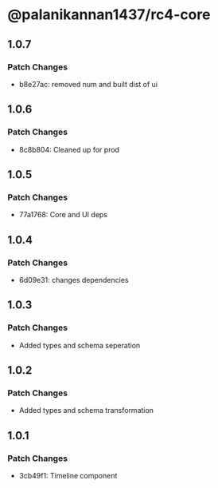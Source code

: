 # @palanikannan1437/rc4-core

## 1.0.7

### Patch Changes

- b8e27ac: removed num and built dist of ui

## 1.0.6

### Patch Changes

- 8c8b804: Cleaned up for prod

## 1.0.5

### Patch Changes

- 77a1768: Core and UI deps

## 1.0.4

### Patch Changes

- 6d09e31: changes dependencies

## 1.0.3

### Patch Changes

- Added types and schema seperation

## 1.0.2

### Patch Changes

- Added types and schema transformation

## 1.0.1

### Patch Changes

- 3cb49f1: Timeline component
